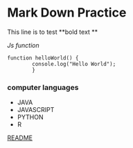 # Mark Down Practice

This line is to test **bold text **

*Js function* 

``` 
function helloWorld() {
        console.log("Hello World");
        }
```
### computer languages
+ JAVA
+ JAVASCRIPT
+ PYTHON
+ R

[README](https://github.com/merrhaile/markDwnPrcts/edit/main/README.md)
